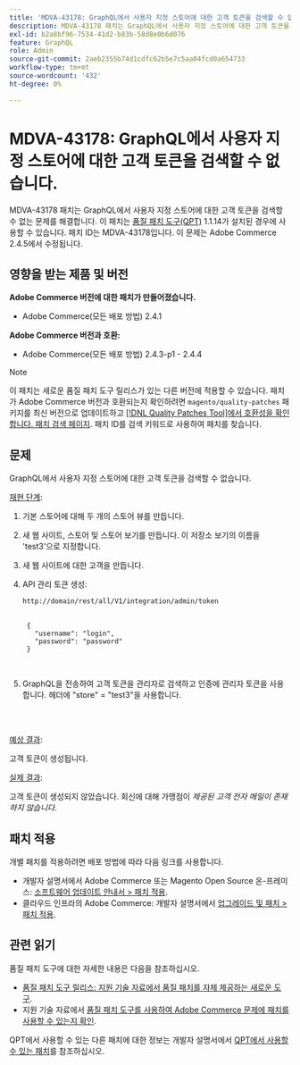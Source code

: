 ```yaml
---
title: 'MDVA-43178: GraphQL에서 사용자 지정 스토어에 대한 고객 토큰을 검색할 수 없음'
description: MDVA-43178 패치는 GraphQL에서 사용자 지정 스토어에 대한 고객 토큰을 검색할 수 없는 문제를 해결합니다. 이 패치는 [Quality Patches Tool (QPT)](/help/announcements/adobe-commerce-announcements/magento-quality-patches-released-new-tool-to-self-serve-quality-patches.md) 1.1.14가 설치된 경우 사용할 수 있습니다. 패치 ID는 MDVA-43178입니다. 이 문제는 Adobe Commerce 2.4.5에서 수정됩니다.
exl-id: b2a8bf96-7534-41d2-b83b-58d8e0b6d076
feature: GraphQL
role: Admin
source-git-commit: 2aeb2355b74d1cdfc62b5e7c5aa04fcd0a654733
workflow-type: tm+mt
source-wordcount: '432'
ht-degree: 0%

---
```


# MDVA-43178: GraphQL에서 사용자 지정 스토어에 대한 고객 토큰을 검색할 수 없습니다.

MDVA-43178 패치는 GraphQL에서 사용자 지정 스토어에 대한 고객 토큰을 검색할 수 없는 문제를 해결합니다. 이 패치는 [품질 패치 도구(QPT)](/help/announcements/adobe-commerce-announcements/magento-quality-patches-released-new-tool-to-self-serve-quality-patches.md) 1.1.14가 설치된 경우에 사용할 수 있습니다. 패치 ID는 MDVA-43178입니다. 이 문제는 Adobe Commerce 2.4.5에서 수정됩니다.

## 영향을 받는 제품 및 버전

**Adobe Commerce 버전에 대한 패치가 만들어졌습니다.**

* Adobe Commerce(모든 배포 방법) 2.4.1

**Adobe Commerce 버전과 호환:**

* Adobe Commerce(모든 배포 방법) 2.4.3-p1 - 2.4.4

>[!NOTE]
>
>이 패치는 새로운 품질 패치 도구 릴리스가 있는 다른 버전에 적용할 수 있습니다. 패치가 Adobe Commerce 버전과 호환되는지 확인하려면 `magento/quality-patches` 패키지를 최신 버전으로 업데이트하고 [[!DNL Quality Patches Tool]에서 호환성을 확인합니다. 패치 검색 페이지](https://experienceleague.adobe.com/tools/commerce-quality-patches/index.html?lang=ko). 패치 ID를 검색 키워드로 사용하여 패치를 찾습니다.

## 문제

GraphQL에서 사용자 지정 스토어에 대한 고객 토큰을 검색할 수 없습니다.

<u>재현 단계</u>:

1. 기본 스토어에 대해 두 개의 스토어 뷰를 만듭니다.
1. 새 웹 사이트, 스토어 및 스토어 보기를 만듭니다. 이 저장소 보기의 이름을 &#39;test3&#39;으로 지정합니다.
1. 새 웹 사이트에 대한 고객을 만듭니다.
1. API 관리 토큰 생성:

   `http://domain/rest/all/V1/integration/admin/token`

   <pre>
    <code class="language-graphql">
    &lbrace;
      "username": "login",
      "password": "password"
    &rbrace;
    </code>
    </pre>

1. GraphQL을 전송하여 고객 토큰을 관리자로 검색하고 인증에 관리자 토큰을 사용합니다. 헤더에 &quot;store&quot; = &quot;test3&quot;을 사용합니다.

   <pre>
    <customer_email>
      </pre>

<u>예상 결과</u>:

고객 토큰이 생성됩니다.

<u>실제 결과</u>:

고객 토큰이 생성되지 않았습니다. 회신에 대해 가맹점이 *제공된 고객 전자 메일이 존재하지 않습니다*.

## 패치 적용

개별 패치를 적용하려면 배포 방법에 따라 다음 링크를 사용합니다.

* 개발자 설명서에서 Adobe Commerce 또는 Magento Open Source 온-프레미스: [소프트웨어 업데이트 안내서 > 패치 적용](https://experienceleague.adobe.com/ko/docs/commerce-operations/tools/quality-patches-tool/usage).
* 클라우드 인프라의 Adobe Commerce: 개발자 설명서에서 [업그레이드 및 패치 > 패치 적용](https://experienceleague.adobe.com/ko/docs/commerce-cloud-service/user-guide/develop/upgrade/apply-patches).

## 관련 읽기

품질 패치 도구에 대한 자세한 내용은 다음을 참조하십시오.

* [품질 패치 도구 릴리스: 지원 기술 자료에서 품질 패치를 자체 제공하는 새로운 도구](/help/announcements/adobe-commerce-announcements/magento-quality-patches-released-new-tool-to-self-serve-quality-patches.md).
* 지원 기술 자료에서 [품질 패치 도구를 사용하여 Adobe Commerce 문제에 패치를 사용할 수 있는지 확인](/help/support-tools/patches-available-in-qpt-tool/check-patch-for-magento-issue-with-magento-quality-patches.md).

QPT에서 사용할 수 있는 다른 패치에 대한 정보는 개발자 설명서에서 [QPT에서 사용할 수 있는 패치](https://experienceleague.adobe.com/tools/commerce-quality-patches/index.html?lang=ko)를 참조하십시오.
